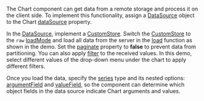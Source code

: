 The Chart component can get data from a remote storage and process it on the client side. To implement this functionality, assign a [DataSource](/Documentation/ApiReference/Data_Layer/DataSource/) object to the Chart [dataSource](/Documentation/ApiReference/UI_Components/dxChart/Configuration/#dataSource) property.

In the [DataSource](/Documentation/ApiReference/Data_Layer/DataSource/), implement a [CustomStore](/Documentation/ApiReference/Data_Layer/CustomStore/). Switch the [CustomStore](/Documentation/ApiReference/Data_Layer/CustomStore/) to the `raw` [loadMode](/Documentation/ApiReference/Data_Layer/CustomStore/Configuration/#loadMode) and load all data from the server in the [load](/Documentation/ApiReference/Data_Layer/CustomStore/Configuration/#load) function as shown in the demo. Set the [paginate](/Documentation/ApiReference/Data_Layer/DataSource/Configuration/#paginate) property to **false** to prevent data from partitioning. You can also apply [filter](/Documentation/ApiReference/Data_Layer/DataSource/Configuration/#filter) to the received values. In this demo, select different values of the drop-down menu under the chart to apply different filters.
<!--split-->

Once you load the data, specify the [series](/Documentation/ApiReference/UI_Components/dxChart/Configuration/series/) type and its nested options: [argumentField](/Documentation/ApiReference/UI_Components/dxChart/Configuration/series/#argumentField) and [valueField](/Documentation/ApiReference/UI_Components/dxChart/Configuration/series/#valueField), so the component can determine which object fields in the data source indicate Chart arguments and values.